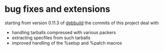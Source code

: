 # bug fixes and extensions

starting from version 0.11.3 of [debbuild](https://secure.deepnet.cx/trac/debbuild)
the commits of this project deal with

* handling tarballs compressed with various packers
* extracting specfiles from such tarballs
* improved handling of the %setup and %patch macros
